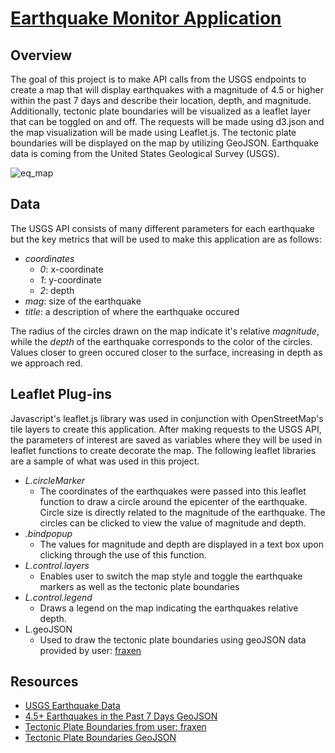 # [Earthquake Monitor Application](https://cxnoii.github.io/Earthquake_Monitor/)

## Overview
The goal of this project is to make API calls from the USGS endpoints to create a map that will display earthquakes with a magnitude of 4.5 or higher within the past 7 days and describe their location, depth, and magnitude. Additionally, tectonic plate boundaries will be visualized as a leaflet layer that can be toggled on and off. The requests will be made using d3.json and the map visualization will be made using Leaflet.js. The tectonic plate boundaries will be displayed on the map by utilizing GeoJSON. Earthquake data is coming from the United States Geological Survey (USGS).

![eq_map](https://user-images.githubusercontent.com/114107454/224603182-510f94cb-c7c9-4f83-968b-8d3eeecf45c5.jpg)

## Data
The USGS API consists of many different parameters for each earthquake but the key metrics that will be used to make this application are as follows:
* _coordinates_
  - _0_: x-coordinate
  - _1_: y-coordinate
  - _2_: depth
* _mag_: size of the earthquake
* _title_: a description of where the earthquake occured

The radius of the circles drawn on the map indicate it's relative _magnitude_, while the _depth_ of the earthquake corresponds to the color of the circles. Values closer to green occured closer to the surface, increasing in depth as we approach red.

## Leaflet Plug-ins
Javascript's leaflet.js library was used in conjunction with OpenStreetMap's tile layers to create this application. After making requests to the USGS API, the parameters of interest are saved as variables where they will be used in leaflet functions to create decorate the map. The following leaflet libraries are a sample of what was used in this project.

* _L.circleMarker_
  - The coordinates of the earthquakes were passed into this leaflet function to draw a circle around the epicenter of the earthquake. Circle size is directly related to the magnitude of the earthquake. The circles can be clicked to view the value of magnitude and depth.
* _.bindpopup_
  - The values for magnitude and depth are displayed in a text box upon clicking through the use of this function.
* _L.control.layers_
  - Enables user to switch the map style and toggle the earthquake markers as well as the tectonic plate boundaries
* _L.control.legend_
  - Draws a legend on the map indicating the earthquakes relative depth. 
* L.geoJSON
  - Used to draw the tectonic plate boundaries using geoJSON data provided by user: [fraxen](https://github.com/fraxen/tectonicplates)

## Resources
* [USGS Earthquake Data](https://earthquake.usgs.gov/earthquakes/feed/v1.0/geojson.php)
* [4.5+ Earthquakes in the Past 7 Days GeoJSON](https://earthquake.usgs.gov/earthquakes/feed/v1.0/summary/4.5_week.geojson)
* [Tectonic Plate Boundaries from user: fraxen](https://github.com/fraxen/tectonicplates)
* [Tectonic Plate Boundaries GeoJSON](https://raw.githubusercontent.com/fraxen/tectonicplates/master/GeoJSON/PB2002_boundaries.json)

